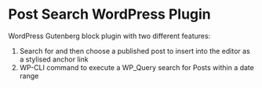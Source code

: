 # Post Search WordPress Plugin
WordPress Gutenberg block plugin with two different features: 
1. Search for and then choose a published post to insert into the editor as a stylised anchor link
2. WP-CLI command to execute a WP_Query search for Posts within a date range
